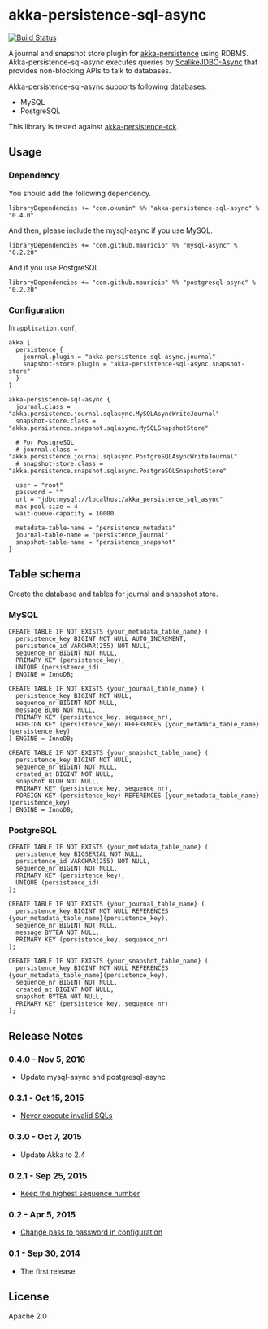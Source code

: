 # akka-persistence-sql-async

[![Build Status](https://travis-ci.org/okumin/akka-persistence-sql-async.svg?branch=master)](https://travis-ci.org/okumin/akka-persistence-sql-async)

A journal and snapshot store plugin for [akka-persistence](http://doc.akka.io/docs/akka/2.4.12/scala/persistence.html) using RDBMS.
Akka-persistence-sql-async executes queries by [ScalikeJDBC-Async](https://github.com/scalikejdbc/scalikejdbc-async) that provides non-blocking APIs to talk to databases.


Akka-persistence-sql-async supports following databases.
- MySQL
- PostgreSQL

This library is tested against [akka-persistence-tck](http://doc.akka.io/docs/akka/2.4.12/scala/persistence.html#plugin-tck).

## Usage

### Dependency

You should add the following dependency.

```
libraryDependencies += "com.okumin" %% "akka-persistence-sql-async" % "0.4.0"
```

And then, please include the mysql-async if you use MySQL.

```
libraryDependencies += "com.github.mauricio" %% "mysql-async" % "0.2.20"
```

And if you use PostgreSQL.

```
libraryDependencies += "com.github.mauricio" %% "postgresql-async" % "0.2.20"
```

### Configuration

In `application.conf`,

```
akka {
  persistence {
    journal.plugin = "akka-persistence-sql-async.journal"
    snapshot-store.plugin = "akka-persistence-sql-async.snapshot-store"
  }
}

akka-persistence-sql-async {
  journal.class = "akka.persistence.journal.sqlasync.MySQLAsyncWriteJournal"
  snapshot-store.class = "akka.persistence.snapshot.sqlasync.MySQLSnapshotStore"

  # For PostgreSQL
  # journal.class = "akka.persistence.journal.sqlasync.PostgreSQLAsyncWriteJournal"
  # snapshot-store.class = "akka.persistence.snapshot.sqlasync.PostgreSQLSnapshotStore"

  user = "root"
  password = ""
  url = "jdbc:mysql://localhost/akka_persistence_sql_async"
  max-pool-size = 4
  wait-queue-capacity = 10000

  metadata-table-name = "persistence_metadata"
  journal-table-name = "persistence_journal"
  snapshot-table-name = "persistence_snapshot"
}
```

## Table schema

Create the database and tables for journal and snapshot store.

### MySQL

```
CREATE TABLE IF NOT EXISTS {your_metadata_table_name} (
  persistence_key BIGINT NOT NULL AUTO_INCREMENT,
  persistence_id VARCHAR(255) NOT NULL,
  sequence_nr BIGINT NOT NULL,
  PRIMARY KEY (persistence_key),
  UNIQUE (persistence_id)
) ENGINE = InnoDB;

CREATE TABLE IF NOT EXISTS {your_journal_table_name} (
  persistence_key BIGINT NOT NULL,
  sequence_nr BIGINT NOT NULL,
  message BLOB NOT NULL,
  PRIMARY KEY (persistence_key, sequence_nr),
  FOREIGN KEY (persistence_key) REFERENCES {your_metadata_table_name} (persistence_key)
) ENGINE = InnoDB;

CREATE TABLE IF NOT EXISTS {your_snapshot_table_name} (
  persistence_key BIGINT NOT NULL,
  sequence_nr BIGINT NOT NULL,
  created_at BIGINT NOT NULL,
  snapshot BLOB NOT NULL,
  PRIMARY KEY (persistence_key, sequence_nr),
  FOREIGN KEY (persistence_key) REFERENCES {your_metadata_table_name} (persistence_key)
) ENGINE = InnoDB;
```

### PostgreSQL

```
CREATE TABLE IF NOT EXISTS {your_metadata_table_name} (
  persistence_key BIGSERIAL NOT NULL,
  persistence_id VARCHAR(255) NOT NULL,
  sequence_nr BIGINT NOT NULL,
  PRIMARY KEY (persistence_key),
  UNIQUE (persistence_id)
);

CREATE TABLE IF NOT EXISTS {your_journal_table_name} (
  persistence_key BIGINT NOT NULL REFERENCES {your_metadata_table_name}(persistence_key),
  sequence_nr BIGINT NOT NULL,
  message BYTEA NOT NULL,
  PRIMARY KEY (persistence_key, sequence_nr)
);

CREATE TABLE IF NOT EXISTS {your_snapshot_table_name} (
  persistence_key BIGINT NOT NULL REFERENCES {your_metadata_table_name}(persistence_key),
  sequence_nr BIGINT NOT NULL,
  created_at BIGINT NOT NULL,
  snapshot BYTEA NOT NULL,
  PRIMARY KEY (persistence_key, sequence_nr)
);
```

## Release Notes

### 0.4.0 - Nov 5, 2016
- Update mysql-async and postgresql-async

### 0.3.1 - Oct 15, 2015
- [Never execute invalid SQLs](https://github.com/okumin/akka-persistence-sql-async/issues/10)

### 0.3.0 - Oct 7, 2015
- Update Akka to 2.4

### 0.2.1 - Sep 25, 2015
- [Keep the highest sequence number](https://github.com/okumin/akka-persistence-sql-async/issues/6)

### 0.2 - Apr 5, 2015
- [Change pass to password in configuration](https://github.com/okumin/akka-persistence-sql-async/issues/3)

### 0.1 - Sep 30, 2014
- The first release

## License

Apache 2.0
